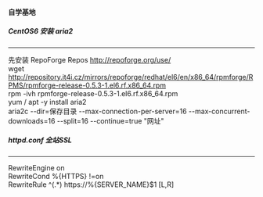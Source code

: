 #### 自学基地

##### CentOS6 安装 aria2
--------------------
先安装 RepoForge Repos  http://repoforge.org/use/  
wget http://repository.it4i.cz/mirrors/repoforge/redhat/el6/en/x86_64/rpmforge/RPMS/rpmforge-release-0.5.3-1.el6.rf.x86_64.rpm  
rpm -ivh rpmforge-release-0.5.3-1.el6.rf.x86_64.rpm  
yum / apt -y install aria2  
aria2c --dir=保存目录 --max-connection-per-server=16 --max-concurrent-downloads=16 --split=16 --continue=true "网址"  

##### httpd.conf 全站SSL
--------------------
RewriteEngine on  
RewriteCond %{HTTPS} !=on  
RewriteRule ^(.*) https://%{SERVER_NAME}$1 [L,R]  


